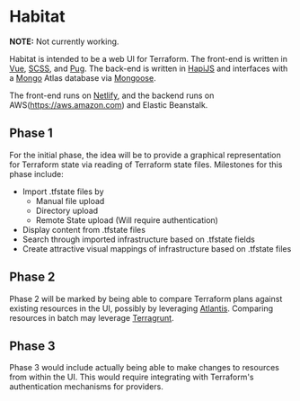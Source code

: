 # Habitat

**NOTE:** Not currently working.

Habitat is intended to be a web UI for Terraform. The front-end is written in [Vue](https://vuejs.org/), [SCSS](https://sass-lang.com/), and [Pug](https://pugjs.org/api/getting-started.html). The back-end is written in [HapiJS](https://hapijs.com/) and interfaces with a [Mongo](https://www.mongodb.com/) Atlas database via [Mongoose](https://mongoosejs.com/).

The front-end runs on [Netlify](https://netlify.com), and the backend runs on AWS(https://aws.amazon.com) and Elastic Beanstalk.

## Phase 1

For the initial phase, the idea will be to provide a graphical representation for Terraform state via reading of Terraform state files. Milestones for this phase include:

* Import .tfstate files by
  * Manual file upload
  * Directory upload
  * Remote State upload (Will require authentication)
* Display content from .tfstate files
* Search through imported infrastructure based on .tfstate fields
* Create attractive visual mappings of infrastructure based on .tfstate files

## Phase 2

Phase 2 will be marked by being able to compare Terraform plans against existing resources in the UI, possibly by leveraging [Atlantis](https://github.com/runatlantis/atlantis). Comparing resources in batch may leverage [Terragrunt](https://github.com/gruntwork-io/terragrunt).

## Phase 3

Phase 3 would include actually being able to make changes to resources from within the UI. This would require integrating with Terraform's authentication mechanisms for providers.